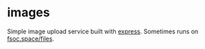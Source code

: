 # images

Simple image upload service built with [express](http://expressjs.com/). Sometimes runs on [fsoc.space/files](https://fsoc.space/files/).
